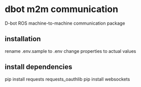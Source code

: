 # dbot m2m communication
D-bot ROS machine-to-machine communication package


## installation
rename .env.sample to .env
change properties to actual values

## install dependencies
pip install requests requests_oauthlib
pip install websockets